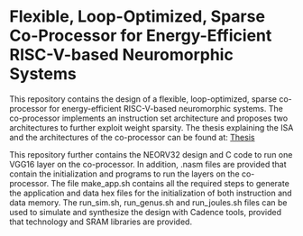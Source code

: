 # Flexible, Loop-Optimized, Sparse Co-Processor for Energy-Efficient RISC-V-based Neuromorphic Systems

This repository contains the design of a flexible, loop-optimized, sparse co-processor for energy-efficient RISC-V-based neuromorphic systems. The co-processor implements an instruction set architecture and proposes two architectures to further exploit weight sparsity. The thesis explaining the ISA and the architectures of the co-processor can be found at: [Thesis](https://essay.utwente.nl/108179/)

This repository further contains the NEORV32 design and C code to run one VGG16 layer on the co-processor. In addition, .nasm files are provided that contain the initialization and programs to run the layers on the co-processor. The file make_app.sh contains all the required steps to generate the application and data hex files for the initialization of both instruction and data memory. The run_sim.sh, run_genus.sh and run_joules.sh files can be used to simulate and synthesize the design with Cadence tools, provided that technology and SRAM libraries are provided. 
